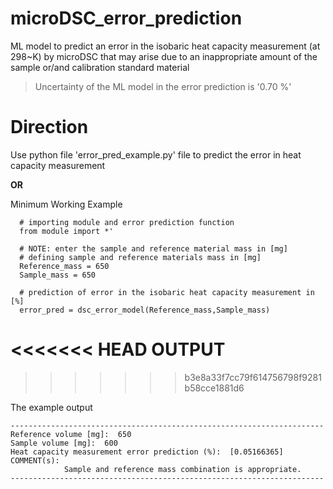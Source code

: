 # microDSC_error_prediction
ML model to predict an error in the isobaric heat capacity measurement (at 298~K) by microDSC that may arise due to an inappropriate amount of the sample or/and calibration standard material

>Uncertainty of the ML model in the error prediction is '0.70 %'

# Direction
Use python file 'error_pred_example.py' file to predict the error in heat capacity measurement

**OR**

Minimum Working Example

```python:
  # importing module and error prediction function
  from module import *' 
  
  # NOTE: enter the sample and reference material mass in [mg] 
  # defining sample and reference materials mass in [mg]
  Reference_mass = 650 
  Sample_mass = 650
  
  # prediction of error in the isobaric heat capacity measurement in [%]
  error_pred = dsc_error_model(Reference_mass,Sample_mass)

```

<<<<<<< HEAD
**OUTPUT**
=======
>>>>>>> b3e8a33f7cc79f614756798f9281b58cce1881d6

The example output
```
----------------------------------------------------------------------
Reference volume [mg]:  650
Sample volume [mg]:  600
Heat capacity measurement error prediction (%):  [0.05166365]
COMMENT(s):
            Sample and reference mass combination is appropriate.
----------------------------------------------------------------------
```
